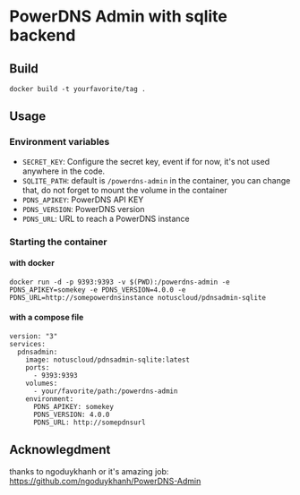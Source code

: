 # PowerDNS Admin with sqlite backend

## Build

```
docker build -t yourfavorite/tag .
```

## Usage

### Environment variables

* `SECRET_KEY`: Configure the secret key, event if for now, it's not used anywhere in the code.
* `SQLITE_PATH`: default is `/powerdns-admin` in the container, you can change that, do not forget
to mount the volume in the container
* `PDNS_APIKEY`: PowerDNS API KEY
* `PDNS_VERSION`: PowerDNS version
* `PDNS_URL`: URL to reach a PowerDNS instance 

### Starting the container

#### with docker

```
docker run -d -p 9393:9393 -v $(PWD):/powerdns-admin -e PDNS_APIKEY=somekey -e PDNS_VERSION=4.0.0 -e PDNS_URL=http://somepowerdnsinstance notuscloud/pdnsadmin-sqlite
```

#### with a compose file

```
version: "3"
services:
  pdnsadmin:
    image: notuscloud/pdnsadmin-sqlite:latest
    ports:
      - 9393:9393
    volumes:
      - your/favorite/path:/powerdns-admin
    environment:
      PDNS_APIKEY: somekey
      PDNS_VERSION: 4.0.0
      PDNS_URL: http://somepdnsurl
```

## Acknowlegdment

thanks to ngoduykhanh or it's amazing job: https://github.com/ngoduykhanh/PowerDNS-Admin
